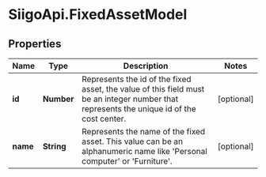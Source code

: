 # SiigoApi.FixedAssetModel

## Properties

Name | Type | Description | Notes
------------ | ------------- | ------------- | -------------
**id** | **Number** | Represents the id of the fixed asset, the value of this field must be an integer  number that represents the unique id of the cost center. | [optional] 
**name** | **String** | Represents the name of the fixed asset. This value can be an alphanumeric  name like &#39;Personal computer&#39; or &#39;Furniture&#39;. | [optional] 



